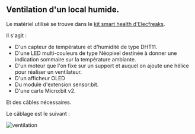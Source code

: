 ## Ventilation d'un local humide.

Le matériel utilisé se trouve dans le [kit smart health d'Elecfreaks](https://www.elecfreaks.com/learn-en/microbitKit/smart_health_kit/index.html).

Il s'agit :

- D'un capteur de température et d'humidité de type DHT11.
- D'une LED multi-couleurs de type Néopixel destinée à donner une indication sommaire sur la température ambiante.
- D'un moteur que l'on fixe sur un support et auquel on ajoute une hélice pour réaliser un ventilateur.
- D'un afficheur OLED
- Du module d'extension sensor:bit.
- D'une carte Micro:bit v2.

Et des câbles nécessaires.

Le câblage est le suivant :

![ventilation](https://github.com/user-attachments/assets/53de4847-e9fd-4986-a851-86a0d6959cf6)

